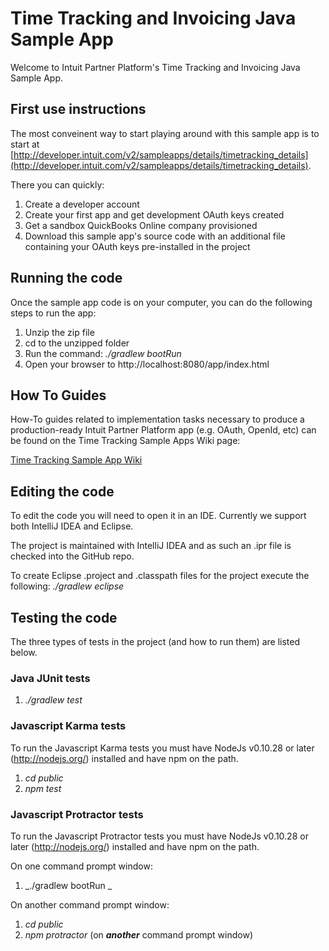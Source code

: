 Time Tracking and Invoicing Java Sample App
=====================================

Welcome to Intuit Partner Platform's Time Tracking and Invoicing Java Sample App.

## First use instructions

The most conveinent way to start playing around with this sample app is to start at [http://developer.intuit.com/v2/sampleapps/details/timetracking_details](http://developer.intuit.com/v2/sampleapps/details/timetracking_details). 

There you can quickly:

1. Create a developer account
2. Create your first app and get development OAuth keys created
3. Get a sandbox QuickBooks Online company provisioned
4. Download this sample app's source code with an additional file containing your OAuth keys pre-installed in the project

## Running the code

Once the sample app code is on your computer, you can do the following steps to run the app:

1. Unzip the zip file
2. cd to the unzipped folder
3. Run the command: _./gradlew bootRun_
4. Open your browser to http://localhost:8080/app/index.html

## How To Guides

How-To guides related to implementation tasks necessary to produce a production-ready Intuit Partner Platform app (e.g. OAuth, OpenId, etc) can be found on the Time Tracking Sample Apps Wiki page:

[Time Tracking Sample App Wiki](https://github.com/IntuitPartnerPlatform/SampleApp-TimeTracking_Invoicing-Java/wiki)



## Editing the code
To edit the code you will need to open it in an IDE. Currently we support both IntelliJ IDEA and Eclipse.

The project is maintained with IntelliJ IDEA and as such an .ipr file is checked into the GitHub repo. 

To create Eclipse .project and .classpath files for the project execute the following: _./gradlew eclipse_

## Testing the code
The three types of tests in the project (and how to run them) are listed below.

### Java JUnit tests
1. _./gradlew test_

### Javascript Karma tests
To run the Javascript Karma tests you must have NodeJs v0.10.28 or later (http://nodejs.org/) installed and have npm on the path.

1. _cd public_
2. _npm test_

### Javascript Protractor tests
To run the Javascript Protractor tests you must have NodeJs v0.10.28 or later (http://nodejs.org/) installed and have npm on the path.

On one command prompt window:

1. _./gradlew bootRun _

On another command prompt window:

1. _cd public_
2. _npm protractor_ (on **_another_** command prompt window)









    













